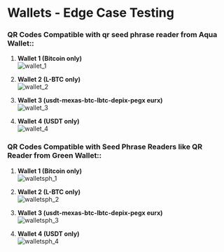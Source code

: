 # Wallets - Edge Case Testing


### **QR Codes Compatible with  qr seed phrase reader from Aqua Wallet:**:

1. **Wallet 1 (Bitcoin only)**  
![wallet_1](https://github.com/user-attachments/assets/4c9a8f90-0601-4d50-a702-92ce97ce0f28)

2. **Wallet 2 (L-BTC only)**  
![wallet_2](https://github.com/user-attachments/assets/ea6fee9f-716e-4d94-a735-2b070ac48eca)

3. **Wallet 3 (usdt-mexas-btc-lbtc-depix-pegx eurx)**  
![wallet_3](https://github.com/user-attachments/assets/a61b8c6f-7a34-472f-bd49-cbc3c23a06a9)

4. **Wallet 4 (USDT only)**  
![wallet_4](https://github.com/user-attachments/assets/d197dafc-d51b-4e29-bd6c-4a5c48e4c773)


### **QR Codes Compatible with Seed Phrase Readers like QR Reader from Green Wallet:**:

1. **Wallet 1 (Bitcoin only)**  
![walletsph_1](https://github.com/user-attachments/assets/f70cc005-caa1-49ce-98df-366056cf7f7e)

2. **Wallet 2 (L-BTC only)**  
![walletsph_2](https://github.com/user-attachments/assets/08c90059-7060-4134-974d-b3af3ee0ea72)

3. **Wallet 3 (usdt-mexas-btc-lbtc-depix-pegx eurx)**  
![walletsph_3](https://github.com/user-attachments/assets/43f2550f-6964-4891-85dd-36d337e974cf)

4. **Wallet 4 (USDT only)**  
![walletsph_4](https://github.com/user-attachments/assets/b7f5db72-caa7-4c76-abe8-8f8a005f52dc)



